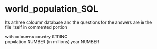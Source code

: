 # world_population_SQL

Its a three coloumn database and the questions for the answers are in the file itself in commented portion

with coloumns
country	    STRING	
population	NUMBER	(in millions)
year	      NUMBER	

